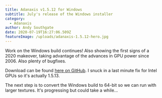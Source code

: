 ```yaml
---
title: Adanaxis v1.5.12 for Windows
subtitle: July's release of the Windows installer
category:
  - Adanaxis
author: Andy Southgate
date: 2020-07-19T16:27:06.509Z
featureImage: /uploads/adanaxis-1.5.12-hero.jpg
---
```

Work on the Windows build continues!  Also showing the first signs of a 2020 makeover, taking advantage of the advances in GPU power since 2006.  Also plenty of bugfixes.

Download can be found [here on GitHub](https://github.com/mushware/adanaxis/releases/tag/v1.5.13).  I snuck in a last minute fix for Intel GPUs so it's actually 1.5.13.

The next step is to convert the Windows build to 64-bit so we can run with larger textures.  It's progressing but could take a while...